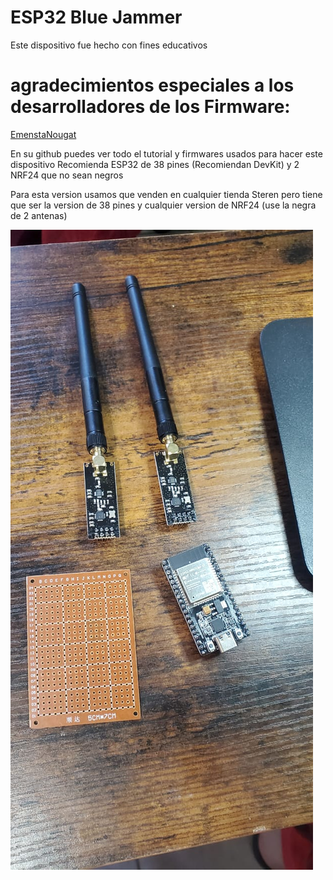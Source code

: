 # ESP32 Blue Jammer

Este dispositivo fue hecho con fines educativos

# agradecimientos especiales a los desarrolladores de los Firmware:
[EmenstaNougat](https://github.com/EmenstaNougat)

En su github puedes ver todo el tutorial y firmwares usados para hacer este dispositivo
Recomienda ESP32 de 38 pines (Recomiendan DevKit) y 2 NRF24 que no sean negros

Para esta version usamos que venden en cualquier tienda Steren pero tiene que ser la version de 38 pines y cualquier version de NRF24 (use la negra de 2 antenas)

![](pics/Devices.jpeg)
